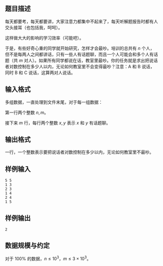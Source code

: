 ## 题目描述

每天都要考，每天都要讲，大家注意力都集中不起来了，每天听解题报告时都有人交头接耳（也包括我，呵呵）。

这样做大大的影响的学习效率（可能吧）。

于是，有些好奇心重的同学就开始研究，怎样才会最吵。培训的总共有 $n$ 个人，但不是每两人之间都讲话，只有一些人有话题聊，而且一个人可能会和多个人有话题（共 $m$ 对人）。如果所有同学都说在话，教室里最吵。你的任务就是求出把说话者对数控制在多少人以内，无论如何教室里不会变得最吵？注意：A 和 B 说话，同时 B 和 C 说话，这算两对人说话。

## 输入格式

多组数据，一直处理到文件末尾，对于每一组数据：

第一行两个整数 $n,m$。

接下来 $m$ 行，每行两个整数 $x,y$ 表示 $x$ 和 $y$ 有话题聊。

## 输出格式

一行，一个整数表示要把说话者对数控制在多少以内，无论如何教室里不最吵。

## 样例输入

```plain
5 5
1 3
2 3
1 4
2 4
1 5
```

## 样例输出

```plain
2
```

## 数据规模与约定

对于 $100\%$ 的数据，$n\leq 10^3$，$m\leq 3\times 10^3$。